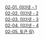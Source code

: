 [02-01. 이더넷 - 1](<02-01. 이더넷 - 1.md>)\
[02-02. 이더넷 - 2](<02-02. 이더넷 - 2.md>)\
[02-03. 이더넷 - 3](<02-03. 이더넷 - 3.md>)\
[02-04. 이더넷 - 4](<02-04. 이더넷 - 4.md>)\
[02-05. 토큰 링](<02-05. 토큰 링.md>)\